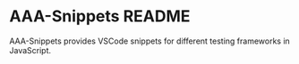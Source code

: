 # AAA-Snippets README

AAA-Snippets provides VSCode snippets for different testing frameworks in JavaScript.
